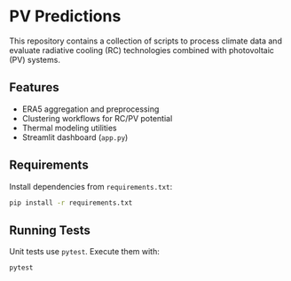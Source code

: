 # PV Predictions

This repository contains a collection of scripts to process climate data and evaluate radiative cooling (RC) technologies combined with photovoltaic (PV) systems.

## Features
- ERA5 aggregation and preprocessing
- Clustering workflows for RC/PV potential
- Thermal modeling utilities
- Streamlit dashboard (`app.py`)

## Requirements
Install dependencies from `requirements.txt`:

```bash
pip install -r requirements.txt
```

## Running Tests
Unit tests use `pytest`. Execute them with:

```bash
pytest
```

